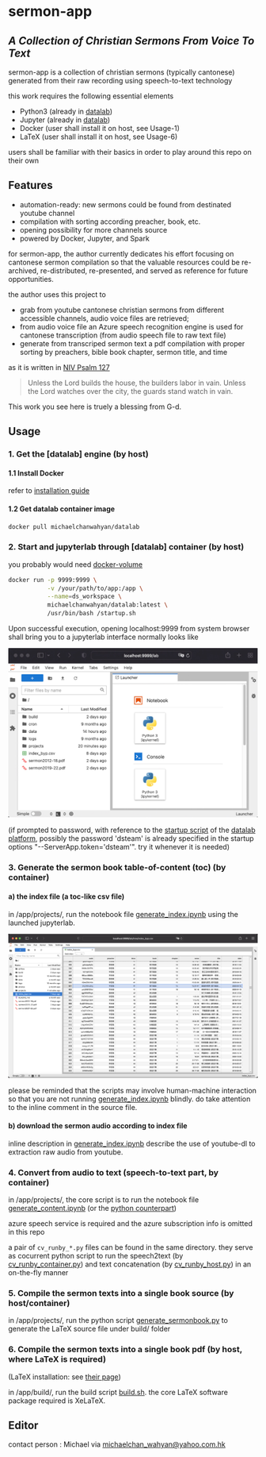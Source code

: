 # sermon-app
## _A Collection of Christian Sermons From Voice To Text_

sermon-app is a collection of christian sermons (typically cantonese) generated from their raw recording using speech-to-text technology

this work requires the following essential elements

- Python3 (already in [datalab](https://github.com/michaelchanwahyan/datalab))
- Jupyter (already in [datalab](https://github.com/michaelchanwahyan/datalab))
- Docker (user shall install it on host, see Usage-1)
- LaTeX (user shall install it on host, see Usage-6)

users shall be familiar with their basics in order to play around this repo on their own

## Features

- automation-ready: new sermons could be found from destinated youtube channel
- compilation with sorting according preacher, book, etc.
- opening possibility for more channels source
- powered by Docker, Jupyter, and Spark

for sermon-app, the author currently dedicates his effort focusing on cantonese sermon compilation so that the valuable resources could be re-archived, re-distributed, re-presented, and served as reference for future opportunities.

the author uses this project to

- grab from youtube cantonese christian sermons from different accessible channels, audio voice files are retrieved;
- from audio voice file an Azure speech recognition engine is used for cantonese transcription (from audio speech file to raw text file)
- generate from transcriped sermon text a pdf compilation with proper sorting by preachers, bible book chapter, sermon title, and time

as it is written in [NIV Psalm 127](https://www.biblegateway.com/passage/?search=Psalm%20127&version=NIV)

> Unless the Lord builds the house,
> the builders labor in vain.
> Unless the Lord watches over the city,
> the guards stand watch in vain.

This work you see here is truely a blessing from G-d.

## Usage

### 1. Get the [datalab] engine (by host)

#### 1.1 Install Docker

refer to [installation guide](https://docs.docker.com/engine/install/)

#### 1.2 Get datalab container image

```bash
docker pull michaelchanwahyan/datalab
```

### 2. Start and jupyterlab through [datalab] container (by host)

you probably would need [docker-volume](https://docs.docker.com/storage/volumes/)

```bash
docker run -p 9999:9999 \
           -v /your/path/to/app:/app \
           --name=ds_workspace \
           michaelchanwahyan/datalab:latest \
           /usr/bin/bash /startup.sh
```

Upon successful execution, opening localhost:9999 from system browser shall bring you to a jupyterlab interface normally looks like

![Alt text](/photos/datalab_home.jpg "datalab home screen")

(if prompted to password, with reference to the [startup script](https://github.com/michaelchanwahyan/datalab/blob/master/startup.sh) of the [datalab platform](https://github.com/michaelchanwahyan/datalab), possibly the password 'dsteam' is already specified in the startup options "--ServerApp.token='dsteam'". try it whenever it is needed)

### 3. Generate the sermon book table-of-content (toc) (by container)

#### a) the index file (a toc-like csv file)

in /app/projects/, run the notebook file [generate_index.ipynb](/projects/generate_index.ipynb) using the launched jupyterlab.

![Alt text](/photos/index_by_preacher.png "table of content")

please be reminded that the scripts may involve human-machine interaction so that you are not running [generate_index.ipynb](/projects/generate_index.ipynb) blindly.  do take attention to the inline comment in the source file.

#### b) download the sermon audio according to index file

inline description in [generate_index.ipynb](/projects/generate_index.ipynb) describe the use of youtube-dl to extraction raw audio from youtube.

### 4. Convert from audio to text (speech-to-text part, by container)

in /app/projects/, the core script is to run the notebook file [generate_content.ipynb](/projects/generate_content.ipynb) (or the [python counterpart](/projects/generate_content.py))

azure speech service is required and the azure subscription info is omitted in this repo

a pair of ```cv_runby_*.py``` files can be found in the same directory. they serve as cocurrent python script to run the speech2text (by [cv_runby_container.py](/projects/cv_run_container.py)) and text concatenation (by [cv_runby_host.py](/projects/cv_run_host.py)) in an on-the-fly manner

### 5. Compile the sermon texts into a single book source (by host/container)

in /app/projects/, run the python script [generate_sermonbook.py](/projects/generate_sermonbook.py) to generate the LaTeX source file under build/ folder

### 6. Compile the sermon texts into a single book pdf (by host, where LaTeX is required)

(LaTeX installation: see [their page](https://www.latex-project.org/get/))

in /app/build/, run the build script [build.sh](/build/build.sh).  the core LaTeX software package required is XeLaTeX.

## Editor
contact person : Michael via michaelchan_wahyan@yahoo.com.hk

